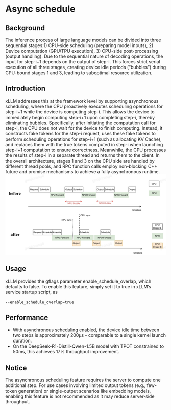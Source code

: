 # Async schedule

## Background
The inference process of large language models can be divided into three sequential stages:1) CPU-side scheduling (preparing model inputs), 2) Device computation (GPU/TPU execution), 3) CPU-side post-processing (output handling).
Due to the sequential nature of decoding operations, the input for step-i+1 depends on the output of step-i. This forces strict serial execution of all three stages, creating device idle periods (“bubbles”) during CPU-bound stages 1 and 3, leading to suboptimal resource utilization.


## Introduction
xLLM addresses this at the framework level by supporting asynchronous scheduling, where the CPU proactively executes scheduling operations for step-i+1 while the device is computing step-i. This allows the device to immediately begin computing step-i+1 upon completing step-i, thereby eliminating bubbles. Specifically, after initiating the computation call for step-i, the CPU does not wait for the device to finish computing. Instead, it constructs fake tokens for the step-i request, uses these fake tokens to perform scheduling operations for step-i+1 (such as allocating KV Cache), and replaces them with the true tokens computed in step-i when launching step-i+1 computation to ensure correctness. Meanwhile, the CPU processes the results of step-i in a separate thread and returns them to the client. 
In the overall architecture, stages 1 and 3 on the CPU side are handled by different thread pools, and RPC function calls employ non-blocking C++ future and promise mechanisms to achieve a fully asynchronous runtime.
![Async schedule](../../assets/async_schedule_architecture.jpg)


## Usage

xLLM provides the gflags parameter enable_schedule_overlap, which defaults to false. To enable this feature, simply set it to true in xLLM’s service startup script, as
```shell
--enable_schedule_overlap=true
```

## Performance

- With asynchronous scheduling enabled, the device idle time between two steps is approximately 200μs - comparable to a single kernel launch duration.
- On the DeepSeek-R1-Distill-Qwen-1.5B model with TPOT constrained to 50ms, this achieves 17% throughput improvement.


## Notice
The asynchronous scheduling feature requires the server to compute one additional step. For use cases involving limited output tokens (e.g., few-token generation) or single-output scenarios like embedding models, enabling this feature is not recommended as it may reduce server-side throughput.
